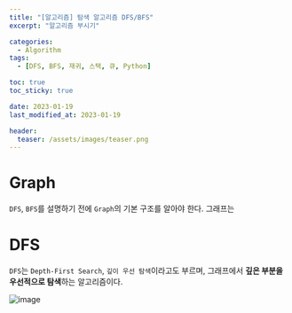 ```yaml
---
title: "[알고리즘] 탐색 알고리즘 DFS/BFS"
excerpt: "알고리즘 부시기"

categories:
  - Algorithm
tags:
  - [DFS, BFS, 재귀, 스택, 큐, Python]

toc: true
toc_sticky: true

date: 2023-01-19
last_modified_at: 2023-01-19

header:
  teaser: /assets/images/teaser.png
---
```


# Graph

`DFS`, `BFS`를 설명하기 전에 `Graph`의 기본 구조를 알아야 한다. 그래프는 

# DFS

`DFS`는 `Depth-First Search`, `깊이 우선 탐색`이라고도 부르며, 그래프에서 **깊은 부분을 우선적으로 탐색**하는 알고리즘이다. 

![image](https://user-images.githubusercontent.com/121740394/213422352-c0e3e0e4-ac31-4d35-959b-9d8074fdff24.png)

